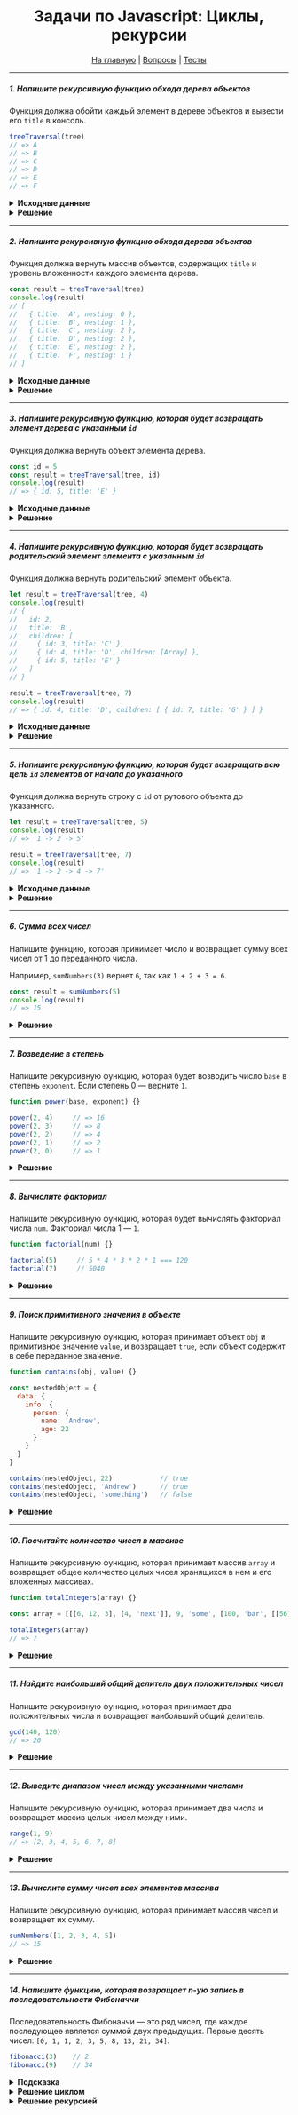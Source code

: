 <div align="center">

<h1>Задачи по Javascript: Циклы, рекурсии</h1>

<a href="https://github.com/dollaween/javascript-tasks">На главную</a> | <a href="https://github.com/dollaween/javascript-questions">Вопросы</a> | <a href="https://github.com/dollaween/javascript-tests">Тесты</a>

</div>

---

##### 1. Напишите рекурсивную функцию обхода дерева объектов
Функция должна обойти каждый элемент в дереве объектов и вывести его `title` в консоль.

```javascript
treeTraversal(tree)
// => A
// => B
// => C
// => D
// => E
// => F
```

<details><summary><b>Исходные данные</b></summary>
<p>

```javascript
const tree = {
  title: 'A',
  children: [
    {
      title: 'B',
      children: [
        {
          title: 'C'
        },
        {
          title: 'D'
        },
        {
          title: 'E'
        }
      ]
    },
    {
      title: 'F'
    }
  ]
}
```

</p>
</details>

<details><summary><b>Решение</b></summary>
<p>

```javascript
function treeTraversal(node) {
  console.log(node.title)

  if (node.children) {
    node.children.forEach((child) => {
      treeTraversal(child)
    })
  }
}

treeTraversal(tree)
```

</p>
</details>

---

##### 2. Напишите рекурсивную функцию обхода дерева объектов
Функция должна вернуть массив объектов, содержащих `title` и уровень вложенности каждого элемента дерева.

```javascript
const result = treeTraversal(tree)
console.log(result)
// [
//   { title: 'A', nesting: 0 },
//   { title: 'B', nesting: 1 },
//   { title: 'C', nesting: 2 },
//   { title: 'D', nesting: 2 },
//   { title: 'E', nesting: 2 },
//   { title: 'F', nesting: 1 }
// ]
```

<details><summary><b>Исходные данные</b></summary>
<p>

```javascript
const tree = {
  title: 'A',
  children: [
    {
      title: 'B',
      children: [
        {
          title: 'C'
        },
        {
          title: 'D'
        },
        {
          title: 'E'
        }
      ]
    },
    {
      title: 'F'
    }
  ]
}
```

</p>
</details>

<details><summary><b>Решение</b></summary>
<p>

```javascript
function treeTraversal(node, nesting = 0) {
  let output = [{ title: node.title, nesting: nesting++ }]

  if (node.children) {
    node.children.forEach((child) => {
      output = [...output, ...treeTraversal(child, nesting)]
    })
  }

  return output
}

const result = treeTraversal(tree)
console.log(result)
```

</p>
</details>

---

##### 3. Напишите рекурсивную функцию, которая будет возвращать элемент дерева с указанным `id`
Функция должна вернуть объект элемента дерева.

```javascript
const id = 5
const result = treeTraversal(tree, id)
console.log(result)
// => { id: 5, title: 'E' }
```

<details><summary><b>Исходные данные</b></summary>
<p>

```javascript
const tree = {
  id: 1,
  title: 'A',
  children: [
    {
      id: 2,
      title: 'B',
      children: [
        {
          id: 3,
          title: 'C'
        },
        {
          id: 4,
          title: 'D'
        },
        {
          id: 5,
          title: 'E'
        }
      ]
    },
    {
      id: 6,
      title: 'F'
    }
  ]
}
```

</p>
</details>

<details><summary><b>Решение</b></summary>
<p>

```javascript
function treeTraversal(node, target) {
  if (node.id === target) {
    return node
  }

  let targetNode;

  if (node.children) {
    node.children.some((child) => {
      const result = treeTraversal(child, target)
      if (result) {
        return targetNode = result
      }
    })
  }

  return targetNode
}

const result = treeTraversal(tree, 5)
console.log(result)
```

</p>
</details>

---

##### 4. Напишите рекурсивную функцию, которая будет возвращать родительский элемент элемента с указанным `id`
Функция должна вернуть родительский элемент объекта.

```javascript
let result = treeTraversal(tree, 4)
console.log(result)
// {
//   id: 2,
//   title: 'B',
//   children: [
//     { id: 3, title: 'C' },
//     { id: 4, title: 'D', children: [Array] },
//     { id: 5, title: 'E' }
//   ]
// }

result = treeTraversal(tree, 7)
console.log(result)
// => { id: 4, title: 'D', children: [ { id: 7, title: 'G' } ] }
```

<details><summary><b>Исходные данные</b></summary>
<p>

```javascript
const tree = {
  id: 1,
  title: 'A',
  children: [
    {
      id: 2,
      title: 'B',
      children: [
        {
          id: 3,
          title: 'C'
        },
        {
          id: 4,
          title: 'D',
          children: [
            {
              id: 7,
              title: 'G'
            }
          ]
        },
        {
          id: 5,
          title: 'E'
        }
      ]
    },
    {
      id: 6,
      title: 'F'
    }
  ]
}
```

</p>
</details>

<details><summary><b>Решение</b></summary>
<p>

```javascript
function treeTraversal(node, target, parent) {
  if (node.id === target) {
    return parent
  }

  let targetNode;

  if (node.children) {
    node.children.some((child) => {
      const result = treeTraversal(child, target, node)
      if (result) {
        return targetNode = result
      }
    })
  }

  return targetNode
}

const result = treeTraversal(tree, 7)
console.log(result)
```

</p>
</details>

---

##### 5. Напишите рекурсивную функцию, которая будет возвращать всю цепь `id` элементов от начала до указанного
Функция должна вернуть строку с `id` от рутового объекта до указанного.

```javascript
let result = treeTraversal(tree, 5)
console.log(result)
// => '1 -> 2 -> 5'

result = treeTraversal(tree, 7)
console.log(result)
// => '1 -> 2 -> 4 -> 7'
```

<details><summary><b>Исходные данные</b></summary>
<p>

```javascript
const tree = {
  id: 1,
  title: 'A',
  children: [
    {
      id: 2,
      title: 'B',
      children: [
        {
          id: 3,
          title: 'C'
        },
        {
          id: 4,
          title: 'D',
          children: [
            {
              id: 7,
              title: 'G'
            }
          ]
        },
        {
          id: 5,
          title: 'E'
        }
      ]
    },
    {
      id: 6,
      title: 'F'
    }
  ]
}
```

</p>
</details>

<details><summary><b>Решение</b></summary>
<p>

```javascript
function treeTraversal(node, target) {
  if (node.id === target) {
    return node.id
  }

  let targetNode;

  if (node.children) {
    node.children.some((child) => {
      const result = treeTraversal(child, target)
      if (result) {
        return targetNode = node.id + ' -> ' + result
      }
    })
  }

  return targetNode
}

const result = treeTraversal(tree, 4)
console.log(result)
```

</p>
</details>

---

##### 6. Сумма всех чисел
Напишите функцию, которая принимает число и возвращает сумму всех чисел от 1 до переданного числа.

Например, `sumNumbers(3)` вернет `6`, так как `1 + 2 + 3 = 6`.

```javascript
const result = sumNumbers(5)
console.log(result)
// => 15
```

<details><summary><b>Решение</b></summary>
<p>

```javascript
function sumNumbers(num) {
  if (num === 1) return 1

  return num + sumNumbers(num - 1)
}

const result = sumNumbers(5)
console.log(result)
```

</p>
</details>

---

##### 7. Возведение в степень
Напишите рекурсивную функцию, которая будет возводить число `base` в степень `exponent`. Если степень 0 — верните `1`.

```javascript
function power(base, exponent) {}

power(2, 4)     // => 16
power(2, 3)     // => 8
power(2, 2)     // => 4
power(2, 1)     // => 2
power(2, 0)     // => 1
```

<details><summary><b>Решение</b></summary>
<p>

```javascript
function power(base, exponent) {
  if (exponent < 1) return 1

  return base * power(base, exponent - 1)
}

const result = power(2, 4)
console.log(result)
```

</p>
</details>

---

##### 8. Вычислите факториал
Напишите рекурсивную функцию, которая будет вычислять факториал числа `num`. Факториал числа 1 — `1`.

```javascript
function factorial(num) {}

factorial(5)     // 5 * 4 * 3 * 2 * 1 === 120
factorial(7)     // 5040
```

<details><summary><b>Решение</b></summary>
<p>

```javascript
function factorial(num) {
  if (num < 1) return 1

  return num * factorial(num - 1)
}

const result = factorial(7)
console.log(result)
```

</p>
</details>

---

##### 9. Поиск примитивного значения в объекте
Напишите рекурсивную функцию, которая принимает объект `obj` и примитивное значение `value`, и возвращает `true`, если объект содержит в себе переданное значение.

```javascript
function contains(obj, value) {}

const nestedObject = {
  data: {
    info: {
      person: {
        name: 'Andrew',
        age: 22
      }
    }
  }
}

contains(nestedObject, 22)            // true
contains(nestedObject, 'Andrew')      // true
contains(nestedObject, 'something')   // false
```

<details><summary><b>Решение</b></summary>
<p>

```javascript
function contains(obj, value) {
  for (key in obj) {
    if (obj[key] === value) {
      return true
    }
    if (typeof obj[key] === 'object') {
      return contains(obj[key], value)
    }
  }
  return false
}

const result = contains(nestedObject, 22)
console.log(result)
```

</p>
</details>

---

##### 10. Посчитайте количество чисел в массиве
Напишите рекурсивную функцию, которая принимает массив `array` и возвращает общее количество целых чисел хранящихся в нем и его вложенных массивах.

```javascript
function totalIntegers(array) {}

const array = [[[6, 12, 3], [4, 'next']], 9, 'some', [100, 'bar', [[56]]]]

totalIntegers(array)
// => 7
```

<details><summary><b>Решение</b></summary>
<p>

```javascript
function totalIntegers(array) {
  if (array.length === 0) return 0

  let total = 0
  let first = array.shift()

  if (Array.isArray(first)) {
    total += totalIntegers(first)
  } else if (Number.isInteger(first)) {
    total += 1
  }

  return total + totalIntegers(array)
}

const result = totalIntegers(array)
console.log(result)
```

</p>
</details>

---

##### 11. Найдите наибольший общий делитель двух положительных чисел
Напишите рекурсивную функцию, которая принимает два положительных числа и возвращает наибольший общий делитель.

```javascript
gcd(140, 120)
// => 20
```

<details><summary><b>Решение</b></summary>
<p>

```javascript
function gcd(a, b) {
  if (!b) return a

  return gcd(b, a % b)
}

const result = gcd(140, 130)
console.log(result)
```

</p>
</details>

---

##### 12. Выведите диапазон чисел между указанными числами
Напишите рекурсивную функцию, которая принимает два числа и возвращает массив целых чисел между ними.

```javascript
range(1, 9)
// => [2, 3, 4, 5, 6, 7, 8]
```

<details><summary><b>Решение</b></summary>
<p>

```javascript
function range(cur, end) {
  if (end <= cur + 1) return []

  let list = range(cur, end - 1)
  list.push(end - 1)

  return list
}

const result = range(1, 9)
console.log(result)
```

</p>
</details>

---

##### 13. Вычислите сумму чисел всех элементов массива
Напишите рекурсивную функцию, которая принимает массив чисел и возвращает их сумму.

```javascript
sumNumbers([1, 2, 3, 4, 5])
// => 15
```

<details><summary><b>Решение</b></summary>
<p>

```javascript
function sumNumbers(arr) {
  if (arr.length === 1) return arr[0]
  return arr.shift() + sumNumbers(arr)
}

const result = sumNumbers([1, 2, 3, 4, 5])
console.log(result)
```

</p>
</details>

---

##### 14. Напишите функцию, которая возвращает n-ую запись в последовательности Фибоначчи

Последовательность Фибоначчи — это ряд чисел, где каждое последующее является суммой двух предыдущих. Первые десять чисел: `[0, 1, 1, 2, 3, 5, 8, 13, 21, 34]`.

```javascript
fibonacci(3)    // 2
fibonacci(9)    // 34
```

<details><summary><b>Подсказка</b></summary>
<p>

Создайте массив состоящий из первых двух чисел последовательности Фибоначчи. При помощи цикла от 2 до N (нужное значение) в каждой итерации добавляйте в конец массива число, равное сумме двух последних чисел массива.

</p>
</details>

<details><summary><b>Решение циклом</b></summary>
<p>

```javascript
function fibonacci(num) {
  const result = [0, 1]

  for (let i = 2; i <= num; i++) {
    result.push(result[i - 1] + result[i - 2])
  }

  return result[num]
}
```

</p>
</details>

<details><summary><b>Решение рекурсией</b></summary>
<p>

Работает очень медленно:

```javascript
function fibonacci(num) {
  if (num < 2) {
    return num
  }
  return fibonacci(num - 1) + fibonacci(num - 2)
}
```

</p>
</details>